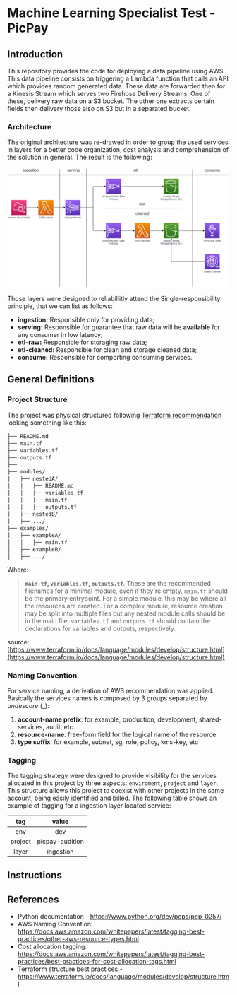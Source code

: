# Machine Learning Specialist Test - PicPay

## Introduction
This repository provides the code for deploying a data pipeline using AWS. This data pipeline consists on triggering a Lambda function that calls an API which provides random generated data. These data are forwarded then for a Kinesis Stream which serves two Firehose Delivery Streams. One of these, delivery raw data on a S3 bucket. The other one extracts certain fields then delivery those also on S3 but in a separated bucket.

### Architecture
The original architecture was re-drawed in order to group the used services in layers for a better code organization, cost analysis and comprehension of the solution in general. The result is the following:

![Alt text](img/architecture.png?raw=true  "Data Pipeline Architecture")

Those layers were designed to reliabillitly attend the Single-responsibility principle, that we can list as follows:
 - **ingestion:** Responsible only for providing data;
 - **serving:** Responsible for guarantee that raw data will be **available** for any consumer in low latency;
 - **etl-raw:** Responsible for storaging raw data;
 - **etl-cleaned:** Responsible for clean and storage cleaned data;
 - **consume:** Responsible for comporting consuming services.

## General Definitions
### Project Structure
The project was physical structured following [Terraform recommendation](https://www.terraform.io/docs/language/modules/develop/structure.html) looking something like this:
```
├── README.md
├── main.tf
├── variables.tf
├── outputs.tf
├── ...
├── modules/
│   ├── nestedA/
│   │   ├── README.md
│   │   ├── variables.tf
│   │   ├── main.tf
│   │   ├── outputs.tf
│   ├── nestedB/
│   ├── .../
├── examples/
│   ├── exampleA/
│   │   ├── main.tf
│   ├── exampleB/
│   ├── .../
```
Where:

> **`main.tf`,  `variables.tf`,  `outputs.tf`**. These are the recommended filenames for a minimal module, even if they're empty.
> `main.tf` should be the primary entrypoint. For a simple module, this
> may be where all the resources are created. For a complex module,
> resource creation may be split into multiple files but any nested
> module calls should be in the main file. `variables.tf` and
> `outputs.tf` should contain the declarations for variables and
> outputs, respectively.

source: [https://www.terraform.io/docs/language/modules/develop/structure.html](https://www.terraform.io/docs/language/modules/develop/structure.html)

### Naming Convention
For service naming, a derivation of AWS recommendation was applied. Basically the services names is composed by 3 groups separated by *undescore* (_):
 1. **account-name prefix**: for example, production, development, shared-services, audit, etc. 
 2. **resource-name**: free-form field for the logical name of the resource
 3. **type suffix**: for example, subnet, sg, role, policy, kms-key, etc

### Tagging
The tagging strategy were designed to provide visibility for the services allocated in this project by three aspects: `enviroment`, `project` and `layer`. This structure allows this project to coexist with other projects in the same account, being easily identified and billed. The following table shows an example of tagging for a ingestion layer located service:

|tag      |value             |
|:-------:|:----------------:|
|env      |dev               |
|project  |picpay-audition   |
|layer    |ingestion         |



## Instructions


## References
- Python documentation - https://www.python.org/dev/peps/pep-0257/
- AWS Naming Convention: https://docs.aws.amazon.com/whitepapers/latest/tagging-best-practices/other-aws-resource-types.html
- Cost allocation tagging: https://docs.aws.amazon.com/whitepapers/latest/tagging-best-practices/best-practices-for-cost-allocation-tags.html
- Terraform structure best practices - https://www.terraform.io/docs/language/modules/develop/structure.html



